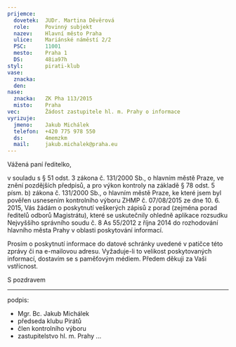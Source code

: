 ```yaml
---
prijemce: 
  dovetek:  JUDr. Martina Děvěrová
  role:     Povinný subjekt
  nazev:    Hlavní město Praha
  ulice:    Mariánské náměstí 2/2
  PSC:      11001
  mesto:    Praha 1
  DS:       48ia97h
styl:       pirati-klub
vase:
  znacka:   
  den:
nase:
  znacka:   ZK Pha 113/2015
  misto:    Praha
vec:        Žádost zastupitele hl. m. Prahy o informace
vyrizuje:   
  jmeno:    Jakub Michálek
  telefon:  +420 775 978 550
  ds:       4memzkm
  mail:     jakub.michalek@praha.eu
---
```


Vážená paní ředitelko,

v souladu s § 51 odst. 3 zákona č. 131/2000 Sb., o hlavním městě Praze, ve znění pozdějších předpisů, a pro výkon kontroly na základě § 78 odst. 5 písm. b) zákona č. 131/2000 Sb., o hlavním městě Praze, ke které jsem byl pověřen usnesením kontrolního výboru ZHMP č. 07/08/2015 ze dne 10. 6. 2015, Vás žádám o poskytnutí veškerých zápisů z porad (zejména porad ředitelů odborů Magistrátu), které se uskutečnily ohledně aplikace rozsudku Nejvyššího správního soudu č. 8 As 55/2012 z října 2014 do rozhodování hlavního města Prahy v oblasti poskytování informací. 

Prosím o poskytnutí informace do datové schránky uvedené v patičce této zprávy či na e-mailovou adresu. Vyžaduje-li to velikost poskytovaných informací, dostavím se s paměťovým médiem. Předem děkuji za Vaši vstřícnost.

S pozdravem

---
podpis: 
  - Mgr. Bc. Jakub Michálek
  - předseda klubu Pirátů
  - člen kontrolního výboru
  - zastupitelstvo hl. m. Prahy
...
